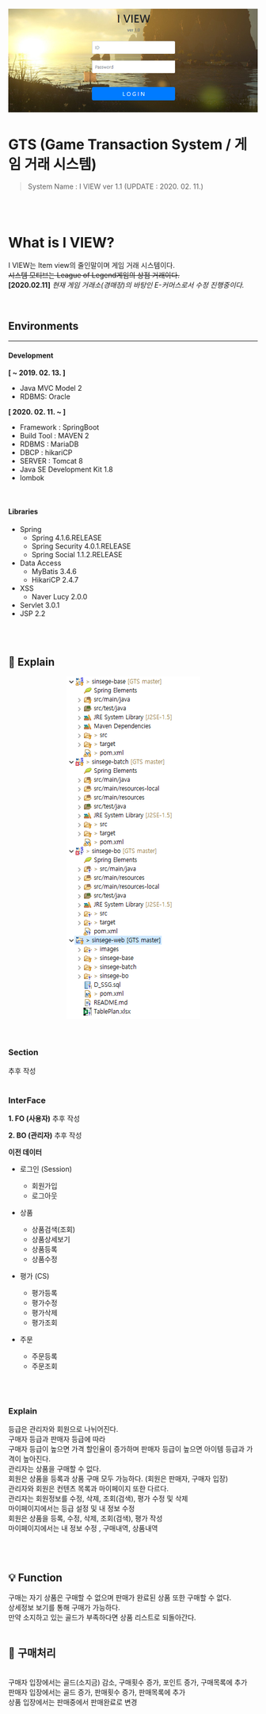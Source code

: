 <div align=center>

![](/sinsege-web/images/project_main.png)

</div>

# GTS (Game Transaction System / 게임 거래 시스템)
> System Name : I VIEW ver 1.1 (UPDATE : 2020. 02. 11.) 

<br>
<br>

# What is I VIEW?
I VIEW는 Item view의 줄인말이며 게임 거래 시스템이다. <br>
~~시스템 모티브는 League of Legend게임의 상점 거래이다.~~ <br>
**[2020.02.11]** _현재 게임 거래소(경매장)의 바탕인 E-커머스로서 수정 진행중이다._

<br>

## Environments
---------------------------------------

#### Development

**[ ~ 2019. 02. 13. ]**
* Java MVC Model 2
* RDBMS: Oracle

**[ 2020. 02. 11. ~ ]**
* Framework : SpringBoot
* Build Tool : MAVEN 2
* RDBMS : MariaDB
* DBCP : hikariCP
* SERVER : Tomcat 8
* Java SE Development Kit 1.8
* lombok

<br>

#### Libraries

* Spring
  - Spring 4.1.6.RELEASE
  - Spring Security 4.0.1.RELEASE
  - Spring Social 1.1.2.RELEASE
* Data Access
  - MyBatis 3.4.6
  - HikariCP 2.4.7
* XSS
  - Naver Lucy 2.0.0
* Servlet 3.0.1
* JSP 2.2

<br>
<br>

## :memo: Explain


<div align=center>

![](/sinsege-web/images/contents.png)

</div>

<br>

### Section
 추후 작성
<br>
<br>

### InterFace
**1. FO (사용자)**
추후 작성


**2. BO (관리자)**
추후 작성


**이전 데이터**

- 로그인 (Session)
  - 회원가입
  - 로그아웃

- 상품
  - 상품검색(조회) 
  - 상품상세보기
  - 상품등록
  - 상품수정

- 평가 (CS)
  - 평가등록
  - 평가수정
  - 평가삭제
  - 평가조회

- 주문
  - 주문등록
  - 주문조회
<br>
<br>

### Explain

등급은 관리자와 회원으로 나뉘어진다.
<br>
구매자 등급과 판매자 등급에 따라
<br>
구매자 등급이 높으면 가격 할인율이 증가하며 판매자 등급이 높으면 아이템 등급과 가격이 높아진다.
<br>
관리자는 상품을 구매할 수 없다.
<br>
회원은 상품을 등록과 상품 구매 모두 가능하다. (회원은 판매자, 구매자 입장)
<br>
관리자와 회원은 컨텐츠 목록과 마이페이지 또한 다르다.
<br>
관리자는 회원정보를 수정, 삭제, 조회(검색), 평가 수정 및 삭제
<br>
마이페이지에서는 등급 설정 및 내 정보 수정
<br>
회원은  상품을 등록, 수정, 삭제, 조회(검색), 평가 작성
<br>
마이페이지에서는 내 정보 수정 , 구매내역, 상품내역

<br>
<br>

## :bulb: Function

구매는 자기 상품은 구매할 수 없으며 판매가 완료된 상품 또한 구매할 수 없다.
<br>
상세정보 보기를 통해 구매가 가능하다.
<br>
만약 소지하고 있는 골드가 부족하다면 상품 리스트로 되돌아간다.
<br>
<br>

## :gem: 구매처리

<br>
구매자 입장에서는 골드(소지금) 감소, 구매횟수 증가, 포인트 증가, 구매목록에 추가
<br>
판매자 입장에서는 골드 증가, 판매횟수 증가, 판매목록에 추가
<br>
상품 입장에서는 판매중에서 판매완료로 변경
